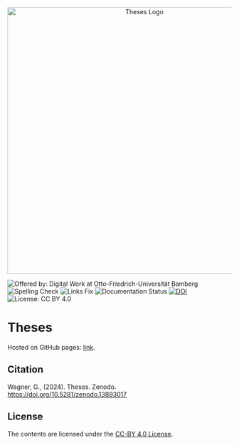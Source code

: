 <p align="center">
    <img alt="Theses Logo" src="https://raw.githubusercontent.com/digital-work-lab/theses/main/assets/images/theses.png" width="600px">
</p>

![Offered by: Digital Work at Otto-Friedrich-Universität Bamberg](https://img.shields.io/badge/Offered%20by-%20Digital%20Work%20(Otto--Friedrich--Universit%C3%A4t%20Bamberg)-blue)
![Spelling Check](https://github.com/digital-work-lab/theses/actions/workflows/spelling.yml/badge.svg)
![Links Fix](https://github.com/digital-work-lab/theses/actions/workflows/links_fix.yml/badge.svg)
![Documentation Status](https://img.shields.io/github/actions/workflow/status/digital-work-lab/theses/pages.yml?label=documentation)
[![DOI](https://zenodo.org/badge/754505102.svg)](https://doi.org/10.5281/zenodo.13893017)
![License: CC BY 4.0](https://img.shields.io/badge/License-CC%20BY%204.0-green.svg)

# Theses

Hosted on GitHub pages: [link](https://digital-work-lab.github.io/theses/).

## Citation

Wagner, G., (2024). Theses. Zenodo. https://doi.org/10.5281/zenodo.13893017

## License

The contents are licensed under the [CC-BY 4.0 License](https://creativecommons.org/licenses/by/4.0/).
